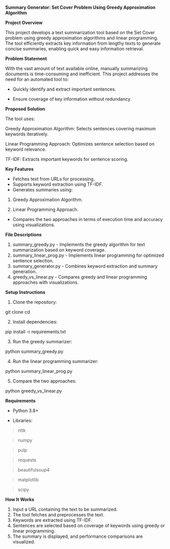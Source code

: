 **Summary Generator: Set Cover Problem Using Greedy Approximation Algorithm**

**Project Overview**

This project develops a text summarization tool based on the Set Cover problem using greedy approximation algorithms and linear programming. The tool efficiently extracts key information from lengthy texts to generate concise summaries, enabling quick and easy information retrieval.

**Problem Statement**

With the vast amount of text available online, manually summarizing documents is time-consuming and inefficient. This project addresses the need for an automated tool to:

- Quickly identify and extract important sentences.

- Ensure coverage of key information without redundancy.

**Proposed Solution**

The tool uses:

Greedy Approximation Algorithm: Selects sentences covering maximum keywords iteratively.

Linear Programming Approach: Optimizes sentence selection based on keyword relevance.

TF-IDF: Extracts important keywords for sentence scoring.

**Key Features**

- Fetches text from URLs for processing.
- Supports keyword extraction using TF-IDF.
- Generates summaries using:

1. Greedy Approximation Algorithm.

2. Linear Programming Approach.

- Compares the two approaches in terms of execution time and accuracy using visualizations.

**File Descriptions**

1. summary_greedy.py - Implements the greedy algorithm for text summarization based on keyword coverage.
2. summary_linear_prog.py - Implements linear programming for optimized sentence selection.
3. summary_generator.py - Combines keyword extraction and summary generation.
4. greedy_vs_linear.py - Compares greedy and linear programming approaches with visualizations.

**Setup Instructions**

1. Clone the repository:

git clone <repository-url>
cd <project-folder>

2. Install dependencies:

pip install -r requirements.txt

3. Run the greedy summarizer:

python summary_greedy.py

4. Run the linear programming summarizer:

python summary_linear_prog.py

5. Compare the two approaches:

python greedy_vs_linear.py

**Requirements**

- Python 3.8+

- Libraries:

>  nltk

> numpy

> pulp

> requests

> beautifulsoup4

> matplotlib

> scipy

**How It Works**

1. Input a URL containing the text to be summarized.
2. The tool fetches and preprocesses the text.
3. Keywords are extracted using TF-IDF.
4. Sentences are selected based on coverage of keywords using greedy or linear programming.
5. The summary is displayed, and performance comparisons are visualized.

